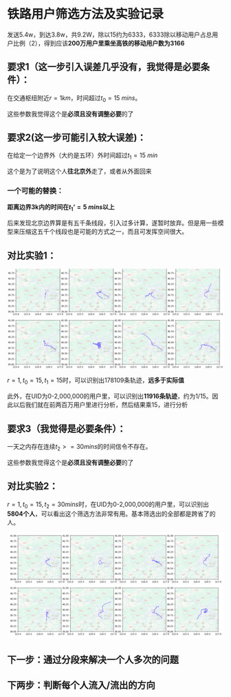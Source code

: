 # 铁路用户筛选方法及实验记录

发送5.4w，到达3.8w，共9.2W，除以15约为6333，6333除以移动用户占总用户比例（2），得到应该**200万用户里乘坐高铁的移动用户数为3166**

## 要求1（这一步引入误差几乎没有，我觉得是必要条件）：

在交通枢纽附近$r=1km$，时间超过$t_0 = 15\ mins$。

这些参数我觉得这个是**必须且没有调整必要**的了

## 要求2(这一步可能引入较大误差)：

在给定一个边界外（大约是五环）外时间超过$t_1 = 15\ min$

这个是为了说明这个人**往北京外**走了，或者从外面回来

### 一个可能的替换：

**距离边界3k内的时间在$t_1‘ = 5\ mins$以上**

后来发现北京边界算是有五千条线段，引入过多计算，遂暂时放弃。但是用一些模型来压缩这五千个线段也是可能的方式之一，而且可发挥空间很大。

## 对比实验1：

![image-20240607204116614](asssets\image-20240607204116614.png)

$r=1, t_0=15, t_1 = 15$时，可以识别出178109条轨迹，**远多于实际值**

此外，在UID为0-2,000,000的用户里，可以识别出**11916条轨迹**，约为1/15。因此以后我们就在前两百万用户里进行分析，然后结果乘15，进行分析

## 要求3（我觉得是必要条件）：

一天之内存在连续$t_2 >= 30 mins$的时间信令不存在。

这些参数我觉得这个是**必须且没有调整必要**的了

## 对比实验2：

$r=1, t_0=15, t_2 = 30 mins$时，在UID为0-2,000,000的用户里，可以识别出**5804个人**，可以看出这个筛选方法非常有用。基本筛选出的全部都是跨省了的人。

![image-20240608210736371](asssets\image-20240608210736371.png)


## 下一步：通过分段来解决一个人多次的问题

## 下两步：判断每个人流入/流出的方向

